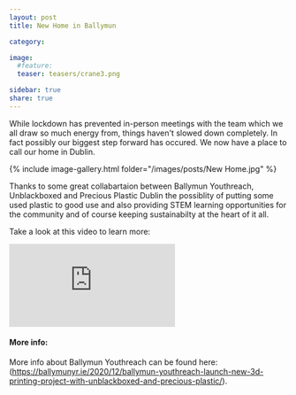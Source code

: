 ```yaml
---
layout: post
title: New Home in Ballymun

category: 

image:
  #feature: 
  teaser: teasers/crane3.png

sidebar: true
share: true
---
```


While lockdown has prevented in-person meetings with the team which we all draw so much energy from, things haven't slowed down completely. In fact possibly our biggest step forward has occured. We now have a place to call our home in Dublin.

{% include image-gallery.html folder="/images/posts/New Home.jpg" %}

Thanks to some great collabartaion between Ballymun Youthreach, Unblackboxed and Precious Plastic Dublin the possiblity of putting some used plastic to good use and also providing STEM learning opportunities for the community and of course keeping sustainabilty at the heart of it all.

Take a look at this video to learn more: 


<iframe src="https://player.vimeo.com/video/468740329" frameborder="0" allowfullscreen class="video"></iframe>

#### More info:

More info about Ballymun Youthreach can be found here: (https://ballymunyr.ie/2020/12/ballymun-youthreach-launch-new-3d-printing-project-with-unblackboxed-and-precious-plastic/). 
